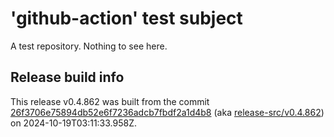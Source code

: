 # 'github-action' test subject

A test repository. Nothing to see here.


## Release build info

This release v0.4.862 was built from the commit [26f3706e75894db52e6f7236adcb7fbdf2a1d4b8](https://github.com/kattecon/gh-release-test-ga/tree/26f3706e75894db52e6f7236adcb7fbdf2a1d4b8) (aka [release-src/v0.4.862](https://github.com/kattecon/gh-release-test-ga/tree/release-src/v0.4.862)) on 2024-10-19T03:11:33.958Z.
        